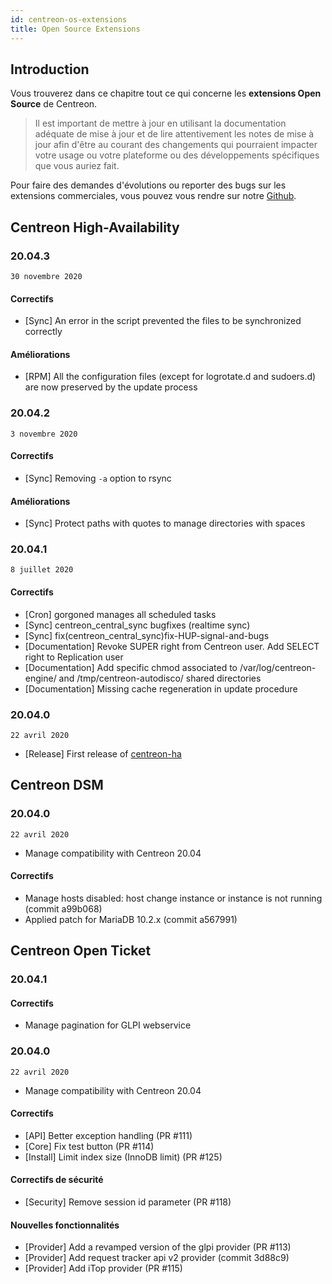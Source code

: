 ```yaml
---
id: centreon-os-extensions
title: Open Source Extensions
---
```


## Introduction

Vous trouverez dans ce chapitre tout ce qui concerne les **extensions
Open Source** de Centreon.

> Il est important de mettre à jour en utilisant la documentation
> adéquate de mise à jour et de lire attentivement les notes de mise à
> jour afin d'être au courant des changements qui pourraient impacter
> votre usage ou votre plateforme ou des développements spécifiques que
> vous auriez fait.

Pour faire des demandes d'évolutions ou reporter des bugs sur les extensions
commerciales, vous pouvez vous rendre sur notre
[Github](https://github.com/centreon/centreon/issues/new/choose).

## Centreon High-Availability

### 20.04.3

`30 novembre 2020`

#### Correctifs

- [Sync] An error in the script prevented the files to be synchronized
  correctly

#### Améliorations

- [RPM] All the configuration files (except for logrotate.d and sudoers.d)
  are now preserved by the update process

### 20.04.2

`3 novembre 2020`

#### Correctifs

- [Sync] Removing `-a` option to rsync

#### Améliorations

- [Sync] Protect paths with quotes to manage directories with spaces

### 20.04.1

`8 juillet 2020`

#### Correctifs

- [Cron] gorgoned manages all scheduled tasks
- [Sync] centreon_central_sync bugfixes (realtime sync)
- [Sync] fix(centreon_central_sync)fix-HUP-signal-and-bugs
- [Documentation] Revoke SUPER right from Centreon user. Add SELECT right
  to Replication user
- [Documentation] Add specific chmod associated to /var/log/centreon-engine/
  and /tmp/centreon-autodisco/ shared directories
- [Documentation] Missing cache regeneration in update procedure

### 20.04.0

`22 avril 2020`

- [Release] First release of [centreon-ha](https://github.com/centreon/centreon-ha)

## Centreon DSM

### 20.04.0

`22 avril 2020`

- Manage compatibility with Centreon 20.04

#### Correctifs

- Manage hosts disabled: host change instance or instance is not
  running (commit a99b068)
- Applied patch for MariaDB 10.2.x (commit a567991)

## Centreon Open Ticket

### 20.04.1

#### Correctifs

- Manage pagination for GLPI webservice

### 20.04.0

`22 avril 2020`

- Manage compatibility with Centreon 20.04

#### Correctifs

- [API] Better exception handling (PR #111)
- [Core] Fix test button (PR #114)
- [Install] Limit index size (InnoDB limit) (PR #125)

#### Correctifs de sécurité

- [Security] Remove session id parameter (PR #118)

#### Nouvelles fonctionnalités

- [Provider] Add a revamped version of the glpi provider (PR #113)
- [Provider] Add request tracker api v2 provider (commit 3d88c9)
- [Provider] Add iTop provider (PR #115)
